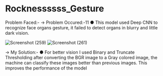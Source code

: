 # Rocknessssss_Gesture

Problem Faced:-
-> Problem Occured:-11
    ● This model used Deep CNN to recognize face organs gesture, it failed to
      detect organs in blurry and little dark vision.

![Screenshot (259)](https://user-images.githubusercontent.com/75822824/119606639-8f6d6f00-be10-11eb-95e6-9768e964af6a.png) ![Screenshot (261)](https://user-images.githubusercontent.com/75822824/119606651-92685f80-be10-11eb-8505-3e2c41f68cb1.png)



-> My Solution:-
    ● For better vision I used Binary and Truncate Thresholding after
      converting the BGR image to a Gray colored image, the machine can
      classify these images better than previous images. This improves the
      performance of the model
